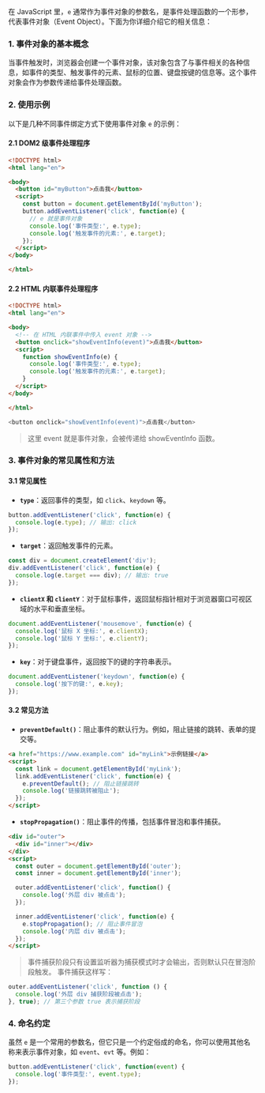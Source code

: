 在 JavaScript 里，`e` 通常作为事件对象的参数名，是事件处理函数的一个形参，代表事件对象（Event Object）。下面为你详细介绍它的相关信息：

### 1. 事件对象的基本概念
当事件触发时，浏览器会创建一个事件对象，该对象包含了与事件相关的各种信息，如事件的类型、触发事件的元素、鼠标的位置、键盘按键的信息等。这个事件对象会作为参数传递给事件处理函数。

### 2. 使用示例
以下是几种不同事件绑定方式下使用事件对象 `e` 的示例：

#### 2.1 DOM2 级事件处理程序
```html
<!DOCTYPE html>
<html lang="en">

<body>
  <button id="myButton">点击我</button>
  <script>
    const button = document.getElementById('myButton');
    button.addEventListener('click', function(e) {
      // e 就是事件对象
      console.log('事件类型:', e.type); 
      console.log('触发事件的元素:', e.target); 
    });
  </script>
</body>

</html>
```

#### 2.2 HTML 内联事件处理程序
```html
<!DOCTYPE html>
<html lang="en">

<body>
  <!-- 在 HTML 内联事件中传入 event 对象 -->
  <button onclick="showEventInfo(event)">点击我</button>
  <script>
    function showEventInfo(e) {
      console.log('事件类型:', e.type);
      console.log('触发事件的元素:', e.target);
    }
  </script>
</body>

</html>
```
```js
<button onclick="showEventInfo(event)">点击我</button>
```
>这里 event 就是事件对象，会被传递给 showEventInfo 函数。

### 3. 事件对象的常见属性和方法

#### 3.1 常见属性
- **`type`**：返回事件的类型，如 `click`、`keydown` 等。
```javascript
button.addEventListener('click', function(e) {
  console.log(e.type); // 输出: click
});
```
- **`target`**：返回触发事件的元素。
```javascript
const div = document.createElement('div');
div.addEventListener('click', function(e) {
  console.log(e.target === div); // 输出: true
});
```
- **`clientX` 和 `clientY`**：对于鼠标事件，返回鼠标指针相对于浏览器窗口可视区域的水平和垂直坐标。
```javascript
document.addEventListener('mousemove', function(e) {
  console.log('鼠标 X 坐标:', e.clientX);
  console.log('鼠标 Y 坐标:', e.clientY);
});
```
- **`key`**：对于键盘事件，返回按下的键的字符串表示。
```javascript
document.addEventListener('keydown', function(e) {
  console.log('按下的键:', e.key);
});
```

#### 3.2 常见方法
- **`preventDefault()`**：阻止事件的默认行为。例如，阻止链接的跳转、表单的提交等。
```html
<a href="https://www.example.com" id="myLink">示例链接</a>
<script>
  const link = document.getElementById('myLink');
  link.addEventListener('click', function(e) {
    e.preventDefault(); // 阻止链接跳转
    console.log('链接跳转被阻止');
  });
</script>
```
- **`stopPropagation()`**：阻止事件的传播，包括事件冒泡和事件捕获。
```html
<div id="outer">
  <div id="inner"></div>
</div>
<script>
  const outer = document.getElementById('outer');
  const inner = document.getElementById('inner');

  outer.addEventListener('click', function() {
    console.log('外层 div 被点击');
  });

  inner.addEventListener('click', function(e) {
    e.stopPropagation(); // 阻止事件冒泡
    console.log('内层 div 被点击');
  });
</script>
```
>事件捕获阶段只有设置监听器为捕获模式时才会输出，否则默认只在冒泡阶段触发。
事件捕获这样写：
```js
outer.addEventListener('click', function () {
  console.log('外层 div 捕获阶段被点击');
}, true); // 第三个参数 true 表示捕获阶段
```

### 4. 命名约定
虽然 `e` 是一个常用的参数名，但它只是一个约定俗成的命名，你可以使用其他名称来表示事件对象，如 `event`、`evt` 等。例如：
```javascript
button.addEventListener('click', function(event) {
  console.log('事件类型:', event.type);
});
``` 
